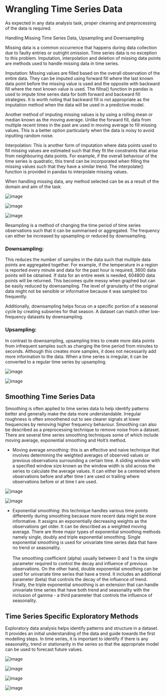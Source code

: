 


# Wrangling Time Series Data
As expected in any data analysis task, proper cleaning and preprocessing of the data is required.

Handling Missing Time Series Data, Upsampling and Downsampling

Missing data is a common occurrence that happens during data collection due to faulty entries or outright omission. Time series data is no exception to this problem. Imputation, interpolation and deletion of missing data points are methods used to handle missing data in time series.

Imputation: Missing values are filled based on the overall observation of the entire data. They can be imputed using forward fill where the last known data point before the missing value is used and the opposite with backward fill where the next known value is used. The fillna() function in pandas is used to impute time series data for both forward and backward fill strategies. It is worth noting that backward fill is not appropriate as the imputation method when the data will be used in a predictive model.

Another method of imputing missing values is by using a rolling mean or median known as the moving average. Unlike the forward fill, data from multiple recent times in the past are used in moving average to fill missing values. This is a better option particularly when the data is noisy to avoid inputting random noise.

Interpolation: This is another form of imputation where data points used to fill missing values are estimated such that they fit the constraints that arise from neighbouring data points. For example, if the overall behaviour of the time series is quadratic, this trend can be incorporated when filling the missing values such that they have a similar trend. The interpolate() function is provided in pandas to interpolate missing values.

When handling missing data, any method selected can be as a result of the domain and aim of the task.

![image](https://user-images.githubusercontent.com/93423367/213745297-e6f095a5-8050-43fe-a0aa-58f20d20f26d.png)


![image](https://user-images.githubusercontent.com/93423367/213745385-d7600f3b-fa05-43d7-847d-834936dd12c9.png)


![image](https://user-images.githubusercontent.com/93423367/213745430-7f1bbce0-bc5c-41b7-80f4-55531436b7db.png)


Resampling is a method of changing the time period of time series observations such that it can be summarised or aggregated. The frequency can either be increased by upsampling or reduced by downsampling.

### Downsampling:

This reduces the number of samples in the data such that multiple data points are aggregated together. For example, if the temperature in a region is reported every minute and data for the past hour is required, 3600 data points will be obtained. If data for an entire week is needed, 604800 data points will be returned. This becomes quite messy when graphed but can be easily reduced by downsampling. The level of granularity of the original data might not be sensible or informative because it was sampled too frequently.

Additionally, downsampling helps focus on a specific portion of a seasonal cycle by creating subseries for that season. A dataset can match other low-frequency datasets by downsampling.

### Upsampling:

In contrast to downsampling, upsampling tries to create more data points from infrequent samples such as changing the time period from minutes to seconds. Although this creates more samples, it does not necessarily add more information to the data. When a time series is irregular, it can be converted to a regular time series by upsampling.

![image](https://user-images.githubusercontent.com/93423367/213745622-b6b2f6de-7b17-41fb-ad19-28d825392356.png)

![image](https://user-images.githubusercontent.com/93423367/213745663-bebe8480-afd7-44a7-9ecc-77a0efe52ec4.png)

## Smoothing Time Series Data

Smoothing is often applied to time series data to help identify patterns better and generally make the data more understandable. Irregular roughness is often smoothened out to see clearer signals at lower frequencies by removing higher frequency behaviour. Smoothing can also be described as a preprocessing technique to remove noise from a dataset. There are several time series smoothing techniques some of which include moving average, exponential smoothing and Holt’s method.

- Moving average smoothing: this is an effective and naive technique that involves determining the weighted averages of observed values or previous observations surrounding a certain time. A sliding window with a specified window size known as the window width is slid across the series to calculate the average values.  It can either be a centered where observations before and after time t are used or trailing where observations before or at time t  are used.

![image](https://user-images.githubusercontent.com/93423367/213745878-0d63e09d-c231-473a-acba-d46a234f95c1.png)

![image](https://user-images.githubusercontent.com/93423367/213745923-647ae650-e3f8-4fc2-8fd1-66a5defe4252.png)

- Exponential smoothing: this technique handles various time points differently during smoothing because more recent data might be more informative. It assigns an exponentially decreasing weights as the observations get older. It can be described as a weighted moving average. There are three major types of exponential smoothing methods namely single, doubly and triple exponential smoothing. Single exponential smoothing is used for univariate time series data that have no trend or seasonality. <br><br>The smoothing coefficient (alpha) usually between 0 and 1 is the single parameter required to control the decay and influence of previous observations. On the other hand, double exponential smoothing can be used for univariate time series that have a trend. It includes an additional parameter (beta) that controls the decay of the influence of trend. Finally, the triple exponential smoothing is an extension that can handle univariate time series that have both trend and seasonality with the inclusion of gamma - a third parameter that controls the influence of seasonality.

## Time Series Specific Exploratory Methods

Exploratory data analysis helps identify patterns and structure in a dataset. It provides an initial understanding of the data and guide towards the first modelling steps. In time series, it is important to identify if there is any seasonality, trend or stationarity in the series so that the appropriate model can be used to forecast future values.

![image](https://user-images.githubusercontent.com/93423367/213746140-6cc61150-fccb-4e3c-a6eb-813cd42d31b3.png)


![image](https://user-images.githubusercontent.com/93423367/213746176-b8fb2f89-469f-4b6c-b7c6-8c3ff1818faa.png)


![image](https://user-images.githubusercontent.com/93423367/213746224-cf765ca2-8352-44a4-a2f6-29d9b46521ec.png)


![image](https://user-images.githubusercontent.com/93423367/213746261-983c3fac-838d-4a75-8b36-96af384418c1.png)






